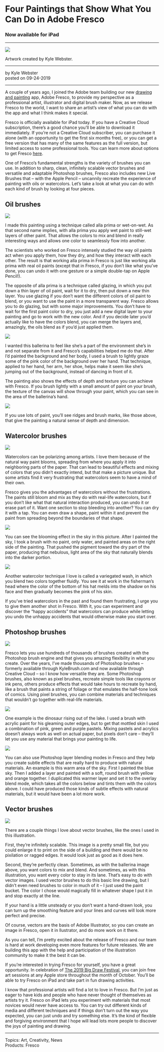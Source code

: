 # Four Paintings that Show What You Can Do in Adobe Fresco

### Now available for iPad

---

![](four-paintings-that-show-what-you-can-do-in-adobe-fresco/image004.jpg)

Artwork created by Kyle Webster.

---

by Kyle Webster  
posted on 09-24-2019

---

A couple of years ago, I joined the Adobe team building our new [drawing and painting](https://www.adobe.com/creativecloud/drawing-painting.html) app, Adobe Fresco, to provide my perspective as a professional artist, illustrator and digital brush maker. Now, as we release Fresco to the world, I want to share an artist’s view of what you can do with the app and what I think makes it special.

Fresco is officially available for iPad today. If you have a Creative Cloud subscription, there’s a good chance you’ll be able to download it immediately. If you’re not a Creative Cloud subscriber, you can purchase it alone (with an opportunity to get the first six months free), or you can get a free version that has many of the same features as the full version, but limited access to some professional tools. You can learn more about options to get Fresco [here](https://www.adobe.com/products/fresco.html).

One of Fresco’s fundamental strengths is the variety of brushes you can use. In addition to sharp, clean, infinitely scalable vector brushes and versatile and adaptable Photoshop brushes, Fresco also includes new Live Brushes that – with the Apple Pencil – uncannily recreate the experience of painting with oils or watercolors. Let’s take a look at what you can do with each kind of brush by looking at four pieces.

## Oil brushes

![](four-paintings-that-show-what-you-can-do-in-adobe-fresco/Oil-1.jpg)

I made this painting using a technique called alla prima or wet-on-wet. As that second name implies, with alla prima you apply wet paint to still-wet layers of other paint. That allows the colors to mix and blend in really interesting ways and allows one color to seamlessly flow into another.

The scientists who worked on Fresco intensely studied the way oil paints act when you apply them, how they dry, and how they interact with each other. The result is that working alla prima in Fresco is just like working alla prima with real oil paints (except that in Fresco, if you don’t like what you’ve done, you can undo it with one gesture or a simple double-tap on Apple Pencil!).

The opposite of alla prima is a technique called glazing, in which you put down a thin layer of oil paint, wait for it to dry, then put down a new thin layer. You use glazing if you don’t want the different colors of oil paint to blend, or you want to use the paint in a more transparent way. Fresco allows you to do glazing, but with some major improvements. You don’t have to wait for the first paint color to dry, you just add a new digital layer to your painting and go to work with the new color. And if you decide later you’d actually like to have the colors blend, you can merge the layers and, amazingly, the oils blend as if you’d just applied them.

![](four-paintings-that-show-what-you-can-do-in-adobe-fresco/Oils_hand.jpg)

I wanted this ballerina to feel like she’s a part of the environment she’s in and not separate from it and Fresco’s capabilities helped me do that. After I’d painted the background and her body, I used a brush to lightly graze some of the pink color of the background over her hand. That technique, applied to her hand, her arm, her shoe, helps make it seem like she’s jumping out of the background, instead of dancing in front of it.

The painting also shows the effects of depth and texture you can achieve with Fresco. If you brush lightly with a small amount of paint on your brush, the texture of the canvas will show through your paint, which you can see in the area of the ballerina’s hand.

![](four-paintings-that-show-what-you-can-do-in-adobe-fresco/Oil_ridges.jpg)

If you use lots of paint, you’ll see ridges and brush marks, like those above, that give the painting a natural sense of depth and dimension.

## Watercolor brushes

![](four-paintings-that-show-what-you-can-do-in-adobe-fresco/watercolor_v2.jpg)

Watercolors can be polarizing among artists. I love them because of the natural way paint blooms, spreading from where you apply it into neighboring parts of the paper. That can lead to beautiful effects and mixing of colors that you didn’t exactly intend, but that make a picture unique. But some artists find it very frustrating that watercolors seem to have a mind of their own.

Fresco gives you the advantages of watercolors without the frustrations. The paints still bloom and mix as they do with real-life watercolors, but if you don’t like what that natural interaction produced, you can undo it or erase part of it. Want one section to stop bleeding into another? You can dry it with a tap. You can even draw a shape, paint within it and prevent the paint from spreading beyond the boundaries of that shape.

![](four-paintings-that-show-what-you-can-do-in-adobe-fresco/watercolor_bloom.jpg)

You can see the blooming effect in the sky in this picture. After I painted the sky, I took a brush with no paint, only water, and painted areas on the right side of the painting. That pushed the pigment toward the dry part of the paper, producing that nebulous, light area of the sky that naturally blends into the darker portion.

![](four-paintings-that-show-what-you-can-do-in-adobe-fresco/watercolor_hat.jpg)

Another watercolor technique I love is called a variegated wash, in which you blend two colors together fluidly. You see it at work in the fisherman’s head where the color of the bottom of his hat melds into the shadow on his face and then gradually becomes the pink of his skin.

If you’ve tried watercolors in the past and found them frustrating, I urge you to give them another shot in Fresco. With it, you can experiment and discover the “happy accidents” that watercolors can produce while letting you undo the unhappy accidents that would otherwise make you start over.

## Photoshop brushes

![](four-paintings-that-show-what-you-can-do-in-adobe-fresco/PS-brushes.jpg)

Fresco lets you use hundreds of thousands of brushes created with the Photoshop brush engine and that gives you amazing flexibility in what you create. Over the years, I’ve made thousands of Photoshop brushes – formerly available through KyleBrush.com and now available through Creative Cloud – so I know how versatile they are. Some Photoshop brushes, also known as pixel brushes, recreate simple tools like crayons or ink pens, others produce effects that would take hours to recreate by hand, like a brush that paints a string of foliage or that emulates the half-tone look of comics. Using pixel brushes, you can combine materials and techniques that wouldn’t go together with real-life materials.

![](four-paintings-that-show-what-you-can-do-in-adobe-fresco/PS-brushes_dino.jpg)

One example is the dinosaur rising out of the lake. I used a brush with acrylic paint for his gleaming outer edges, but to get that mottled skin I used a combination of pink, green and purple pastels. Mixing pastels and acrylics doesn’t always work as well on actual paper, but pixels don’t care – they’ll let you use any material that brings your painting to life.

![](four-paintings-that-show-what-you-can-do-in-adobe-fresco/PS-brushes_sky.jpg)

You can also use Photoshop layer blending modes in Fresco and they help you create subtle effects that are really hard to produce with natural materials. An example is this warm area of the sky. First I painted the blue sky. Then I added a layer and painted with a soft, round brush with yellow and orange together. I duplicated this warmer layer and set it to the overlay blend mode, which takes all the colors below and tints them with the colors above. I could have produced those kinds of subtle effects with natural materials, but it would have been a lot more work.

## Vector brushes

![](four-paintings-that-show-what-you-can-do-in-adobe-fresco/vector.jpg)

There are a couple things I love about vector brushes, like the ones I used in this illustration.

First, they’re infinitely scalable. This image is a pretty small file, but you could enlarge it to print on the side of a building and there would be no pixilation or ragged edges. It would look just as good as it does here.

Second, they’re perfectly clean. Sometimes, as with the ballerina image above, you want colors to mix and blend. And sometimes, as with this illustration, you want every color to stay in its lane. That’s easy to do with vector images. I used vector brushes to do this basic line drawing, but I didn’t even need brushes to color in much of it – I just used the paint bucket. The color I chose would magically fill in whatever shape I put it in and stop exactly at the line.

If your hand is a little unsteady or you don’t want a hand-drawn look, you can turn up the smoothing feature and your lines and curves will look more perfect and precise.

Of course, vectors are the basis of Adobe Illustrator, so you can create an image in Fresco, open it in llustrator, and do more work on it there.

As you can tell, I’m pretty excited about the release of Fresco and our team is hard at work developing even more features for future releases. We are building this app with the help and participation of the illustration community to make it the best it can be.

If you’re interested in trying Fresco for yourself, you have a great opportunity. In celebration of [The 2019 Big Draw Festival](https://www.apple.com/today/collection/the-big-draw/), you can join free art sessions at any Apple store throughout the month of October. You’ll be able to try Fresco on iPad and take part in fun drawing activities.

I know that professional artists will find a lot to love in Fresco. But I’m just as eager to have kids and people who have never thought of themselves as artists try it. Fresco on iPad lets you experiment with materials that most novices would never have access to. You can try out different kinds of media and different techniques and if things don’t turn out the way you expected, you can just undo and try something else. It’s the kind of flexible and forgiving environment that I hope will lead lots more people to discover the joys of painting and drawing.

---

Topics: Art, Creativity, News  
Products: Fresco
